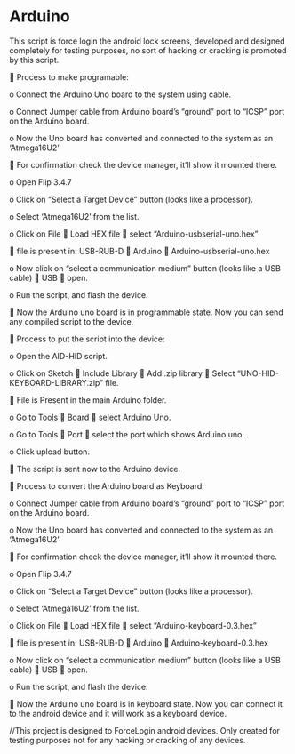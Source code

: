 # Arduino
 This script is force login the android lock screens, developed and designed completely for testing purposes, no sort of hacking or cracking is promoted by this script.

	Process to make programable: 

o	Connect the Arduino Uno board to the system using cable.

o	Connect Jumper cable from Arduino board’s “ground” port to “ICSP” port on the Arduino board.

o	Now the Uno board has converted and connected to the system as an ‘Atmega16U2’

	For confirmation check the device manager, it’ll show it mounted there.

o	Open Flip 3.4.7

o	Click on “Select a Target Device” button (looks like a processor).

o	Select ‘Atmega16U2’ from the list.

o	Click on File  Load HEX file  select “Arduino-usbserial-uno.hex” 

	file is present in: USB-RUB-D  Arduino  Arduino-usbserial-uno.hex

o	Now click on “select a communication medium” button (looks like a USB cable)  USB  open.

o	Run the script, and flash the device.

	Now the Arduino uno board is in programmable state. Now you can send any compiled script to the device.

	Process to put the script into the device:

o	Open the AID-HID script.

o	Click on Sketch  Include Library  Add .zip library  Select “UNO-HID-KEYBOARD-LIBRARY.zip” file.

	File is Present in the main Arduino folder.

o	Go to Tools  Board  select Arduino Uno.

o	Go to Tools  Port  select the port which shows Arduino uno.

o	Click upload button.

	The script is sent now to the Arduino device.

	Process to convert the Arduino board as Keyboard:

o	Connect Jumper cable from Arduino board’s “ground” port to “ICSP” port on the Arduino board.

o	Now the Uno board has converted and connected to the system as an ‘Atmega16U2’

	For confirmation check the device manager, it’ll show it mounted there.

o	Open Flip 3.4.7

o	Click on “Select a Target Device” button (looks like a processor).

o	Select ‘Atmega16U2’ from the list.

o	Click on File  Load HEX file  select “Arduino-keyboard-0.3.hex” 

	file is present in: USB-RUB-D  Arduino  Arduino-keyboard-0.3.hex

o	Now click on “select a communication medium” button (looks like a USB cable)  USB  open.

o	Run the script, and flash the device.

	Now the Arduino uno board is in keyboard state. Now you can connect it to the android device and it will work as a keyboard device.


//This project is designed to ForceLogin android devices. Only created for testing purposes not for any hacking or cracking of any devices.
